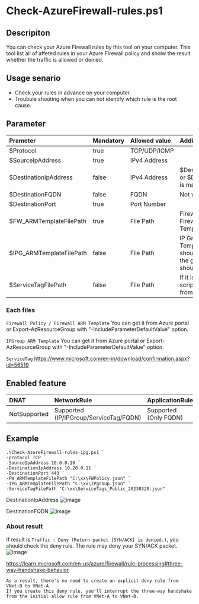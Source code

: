 # Check-AzureFirewall-rules.ps1

## Descripiton
You can check your Azure Firewall rules by this tool on your computer. This tool list all of affeted rules in your Azure Firewall policy and sholw the result whether the traffic is allowed or denied.

## Usage senario
- Check your rules in advance on your computer.
- Troubule shooting when you can not identify which rule is the root cause.

## Parameter
|Prameter|Mandatory|Allowed value|Additional Info|
|:---|:---|:---|:---|
|$Protocol|true|TCP/UDP/ICMP||
|$SourceIpAddress|true|IPv4 Address||
|$DestinationIpAddress|false|IPv4 Address|$DestinationIpAddress or $DestinationFQDN is mandatory|
|$DestinationFQDN|false|FQDN|Not wildcard|
|$DestinationPort|true|Port Number||
|$FW_ARMTemplateFilePath|true|File Path|Firewall Policy or Firewall ARM Template|
|$IPG_ARMTemplateFilePath|false|File Path|IP Group ARM Template. This is should be one file and the group name should be unique.|
|$ServiceTagFilePath|false|File Path|If it is no file path, this script gets the tags from the Internet.|

### Each files
`Firewall Policy / Firewall ARM Template` You can get it from Azure portal or Export-AzResourceGroup with "-IncludeParameterDefaultValue" option.

`IPGroup ARM Template` You can get it from Azure portal or Export-AzResourceGroup with "-IncludeParameterDefaultValue" option.

`ServiceTag` https://www.microsoft.com/en-in/download/confirmation.aspx?id=56519

## Enabled feature
|DNAT|NetworkRule|ApplicationRule|
|:---|:---|:---|
|NotSupported|Supported (IP/IPGroup/ServiceTag/FQDN)|Supported (Only FQDN)|

## Example

 ~~~
 .\Check-AzureFirewall-rules-ipg.ps1 `
-protocol TCP `
-SourceIpAddress 10.0.0.10 `
-DestinationIpAddress 10.20.0.11 `
-DestinationPort 443 `
-FW_ARMTemplateFilePath "C:\xx\FWPolicy.json" `
-IPG_ARMTemplateFilePath "C:\xx\IPgroup.json" `
-ServiceTagFilePath "C:\xx\ServiceTags_Public_20230320.json"
~~~

DestinationIpAddress
![image](https://user-images.githubusercontent.com/37136042/227856870-5ddff044-ba7d-4e5d-b53b-3f11f2b6c537.png)

DestinationFQDN
![image](https://user-images.githubusercontent.com/37136042/227900720-1083a371-3f58-48c4-9e2d-9c907e54a5d7.png)


### About result
If result is `Traffic : Deny (Return packet [SYN/ACK] is denied.)`, you should check the deny rule. The rule may deny your SYN/ACK packet.
![image](https://user-images.githubusercontent.com/37136042/228170040-b5643cdc-b771-4dbe-85d7-8767543aa818.png)

https://learn.microsoft.com/en-us/azure/firewall/rule-processing#three-way-handshake-behavior
~~~
As a result, there's no need to create an explicit deny rule from VNet-B to VNet-A. 
If you create this deny rule, you'll interrupt the three-way handshake from the initial allow rule from VNet-A to VNet-B.
~~~

